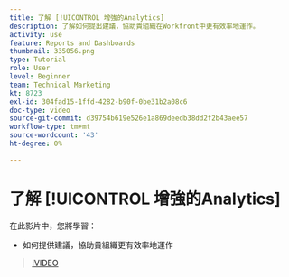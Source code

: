 ```yaml
---
title: 了解 [!UICONTROL 增強的Analytics]
description: 了解如何提出建議，協助貴組織在Workfront中更有效率地運作。
activity: use
feature: Reports and Dashboards
thumbnail: 335056.png
type: Tutorial
role: User
level: Beginner
team: Technical Marketing
kt: 8723
exl-id: 304fad15-1ffd-4282-b90f-0be31b2a08c6
doc-type: video
source-git-commit: d39754b619e526e1a869deedb38dd2f2b43aee57
workflow-type: tm+mt
source-wordcount: '43'
ht-degree: 0%

---
```


# 了解 [!UICONTROL 增強的Analytics]

在此影片中，您將學習：

* 如何提供建議，協助貴組織更有效率地運作

>[!VIDEO](https://video.tv.adobe.com/v/335056/?quality=12)
